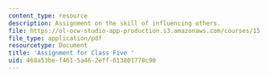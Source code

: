 ```yaml
---
content_type: resource
description: Assignment on the skill of influencing others.
file: https://ol-ocw-studio-app-production.s3.amazonaws.com/courses/15-974-practical-leadership-fall-2004/468a53bef4615a462eff613801778c90_4th_assignmt.pdf
file_type: application/pdf
resourcetype: Document
title: 'Assignment for Class Five '
uid: 468a53be-f461-5a46-2eff-613801778c90
---
```

